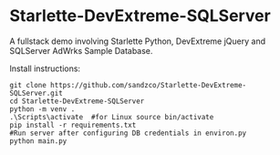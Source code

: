 # Starlette-DevExtreme-SQLServer
A fullstack demo involving Starlette Python, DevExtreme jQuery and SQLServer AdWrks Sample Database.

Install instructions:
```
git clone https://github.com/sandzco/Starlette-DevExtreme-SQLServer.git
cd Starlette-DevExtreme-SQLServer
python -m venv .
.\Scripts\activate  #for Linux source bin/activate
pip install -r requirements.txt
#Run server after configuring DB credentials in environ.py
python main.py
```
